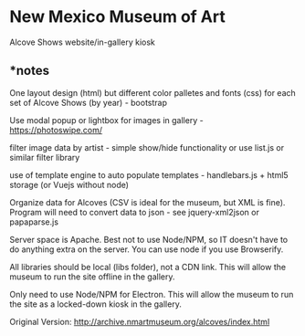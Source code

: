 # New Mexico Museum of Art
Alcove Shows website/in-gallery kiosk


## *notes

One layout design (html) but different color palletes and fonts (css) for each set of Alcove Shows (by year) - bootstrap

Use modal popup or lightbox for images in gallery - https://photoswipe.com/

filter image data by artist - simple show/hide functionality or use list.js or similar filter library

use of template engine to auto populate templates - handlebars.js + html5 storage (or Vuejs without node)

Organize data for Alcoves (CSV is ideal for the museum, but XML is fine). Program will need to convert data to json - see jquery-xml2json or papaparse.js

Server space is Apache. Best not to use Node/NPM, so IT doesn't have to do anything extra on the server. You can use node if you use Browserify.  

All libraries should be local (libs folder), not a CDN link. This will allow the museum to run the site offline in the gallery.

Only need to use Node/NPM for Electron. This will allow the museum to run the site as a locked-down kiosk in the gallery.

Original Version: http://archive.nmartmuseum.org/alcoves/index.html
